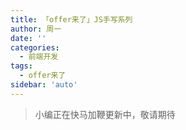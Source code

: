 ```yaml
---
title: 「offer来了」JS手写系列
author: 周一
date: ''
categories:
  - 前端开发
tags:
  - offer来了
sidebar: 'auto'
---
```


> 小编正在快马加鞭更新中，敬请期待
